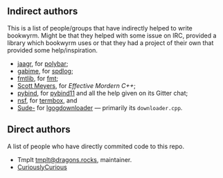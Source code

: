 Indirect authors
---
This is a list of people/groups that have indirectly helped to write bookwyrm.
Might be that they helped with some issue on IRC, provided a library which bookwyrm uses
or that they had a project of their own that provided some help/inspiration.

* [jaagr](https://github.com/jaagr), for [polybar](https://github.com/jaagr/polybar);
* [gabime](https://github.com/gabime), for [spdlog](https://github.com/gabime/spdlog);
* [fmtlib](https://github.com/fmtlib), for [fmt](https://github.com/fmtlib/fmt);
* [Scott Meyers](http://www.aristeia.com), for *Effective Mordern C++*;
* [pybind](https://github.com/pybind), for [pybind11](https://github.com/pybind/pybind11) and all the help given on its Gitter chat;
* [nsf](https://github.com/nsf), for [termbox](https://github.com/nsf/termbox), and
* [Sude-](https://github.com/Sude-) for [lgogdownloader](https://github.com/Sude-/lgogdownloader) — primarily its `downloader.cpp`.

Direct authors
---
A list of people who have directly commited code to this repo.

* Tmplt <tmplt@dragons.rocks>, maintainer.
* [CuriouslyCurious](https://github.com/CuriouslyCurious)
